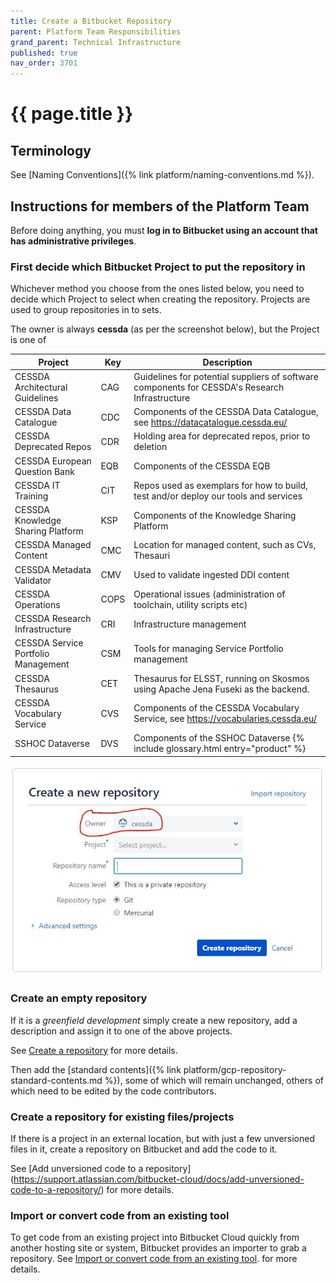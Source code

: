 ```yaml
---
title: Create a Bitbucket Repository
parent: Platform Team Responsibilities
grand_parent: Technical Infrastructure
published: true
nav_order: 3701
---
```


# {{ page.title }}

## Terminology

See [Naming Conventions]({% link platform/naming-conventions.md %}).

## Instructions for members of the Platform Team

Before doing anything, you must **log in to Bitbucket using an account that has administrative privileges**.

### First decide which Bitbucket Project to put the repository in

Whichever method you choose from the ones listed below, you need to decide which Project to select when creating the repository.
Projects are used to group repositories in to sets.

The owner is always **cessda** (as per the screenshot below), but the Project is one of

|   **Project**                                           | **Key** | **Description**                                                                                |
|---------------------------------------------------------|---------|------------------------------------------------------------------------------------------------|
|                    CESSDA Architectural Guidelines      | CAG     | Guidelines for potential suppliers of software components for CESSDA's Research Infrastructure |
|                    CESSDA Data Catalogue                |   CDC   |   Components of the CESSDA Data Catalogue, see <https://datacatalogue.cessda.eu/>                |
|                    CESSDA Deprecated Repos              |   CDR   |   Holding area for deprecated repos, prior to deletion                                         |
|                    CESSDA European Question Bank        |   EQB   |   Components of the CESSDA EQB                                                                 |
|                    CESSDA IT Training                   |   CIT   |   Repos used as exemplars for how to build, test and/or deploy our tools and services          |
|                    CESSDA Knowledge Sharing Platform    |   KSP   |   Components of the Knowledge Sharing Platform                                                 |
|                    CESSDA Managed Content               |   CMC   |   Location for managed content, such as CVs, Thesauri                                          |
|                    CESSDA Metadata Validator            |   CMV   |   Used to validate ingested DDI content                                                        |
|                    CESSDA Operations                    |   COPS  |   Operational issues (administration of toolchain, utility scripts etc)                        |
|                    CESSDA Research Infrastructure       |   CRI   |   Infrastructure management                                                                    |
|                    CESSDA Service Portfolio Management  |   CSM   |   Tools for managing Service Portfolio management                                              |
|                    CESSDA Thesaurus                     |   CET   |   Thesaurus for ELSST, running on Skosmos using Apache Jena Fuseki as the backend.             |
|                    CESSDA Vocabulary Service            |   CVS   |   Components of the CESSDA Vocabulary Service, see <https://vocabularies.cessda.eu/>             |
|                    SSHOC Dataverse                      |   DVS   |   Components of the SSHOC Dataverse  {% include glossary.html entry="product" %}                                                    |

![New Git Reposotory](../images/new-git-repo.png)

### Create an empty repository

If it is a *greenfield development* simply create a new repository, add a description and assign it to one of the above projects.

See [Create a repository](<https://support.atlassian.com/bitbucket-cloud/docs/create-a-repository/>)
for more details.

Then add the [standard contents]({% link platform/gcp-repository-standard-contents.md %}),
some of which will remain unchanged, others of which need to be edited by the code contributors.

### Create a repository for existing files/projects

If there is a project in an external location, but with just a few unversioned files in it,
create a repository on Bitbucket and add the code to it.

See [Add unversioned code to a repository]
(<https://support.atlassian.com/bitbucket-cloud/docs/add-unversioned-code-to-a-repository/>) for more details.

### Import or convert code from an existing tool

To get code from an existing project into Bitbucket Cloud quickly from another hosting site or system,
Bitbucket provides an importer to grab a repository. See
[Import or convert code from
    an existing tool](<https://support.atlassian.com/bitbucket-cloud/docs/import-or-convert-code-from-an-existing-tool/>).
for more details.
